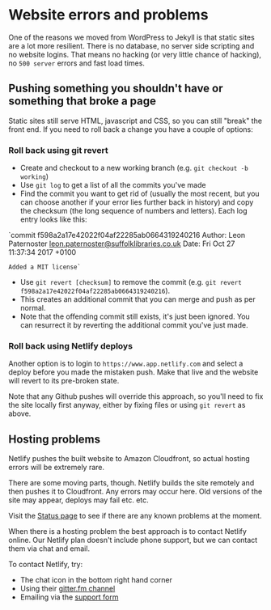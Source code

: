 # Website errors and problems

One of the reasons we moved from WordPress to Jekyll is that static sites are a lot more resilient. There is no database, no server side scripting and no website logins. That means no hacking (or very little chance of hacking), no `500 server` errors and fast load times.

## Pushing something you shouldn't have or something that broke a page

Static sites still serve HTML, javascript and CSS, so you can still "break" the front end. If you need to roll back a change you have a couple of options:

### Roll back using git revert

- Create and checkout to a new working branch (e.g. `git checkout -b working`)
- Use `git log` to get a list of all the commits you've made
- Find the commit you want to get rid of (usually the most recent, but you can choose another if your error lies further back in history) and copy the checksum (the long sequence of numbers and letters). Each log entry looks like this:

`commit f598a2a17e42022f04af22285ab0664319240216
Author: Leon Paternoster <leon.paternoster@suffolklibraries.co.uk>
Date:   Fri Oct 27 11:37:34 2017 +0100

    Added a MIT license`

- Use `git revert [checksum]` to remove the commit (e.g. `git revert f598a2a17e42022f04af22285ab0664319240216`).
- This creates an additional commit that you can merge and push as per normal.
- Note that the offending commit still exists, it's just been ignored. You can resurrect it by reverting the additional commit you've just made.

### Roll back using Netlify deploys

Another option is to login to `https://www.app.netlify.com` and select a deploy before you made the mistaken push. Make that live and the website will revert to its pre-broken state.

Note that any Github pushes will override this approach, so you'll need to fix the site locally first anyway, either by fixing files or using `git revert` as above.

## Hosting problems

Netlify pushes the built website to Amazon Cloudfront, so actual hosting errors will be extremely rare.

There are some moving parts, though. Netlify builds the site remotely and then pushes it to Cloudfront. Any errors may occur here. Old versions of the site may appear, deploys may fail etc. etc.

Visit the [Status page](https://www.status.netlify.com) to see if there are any known problems at the moment.

When there is a hosting problem the best approach is to contact Netlify online. Our Netlify plan doesn't include phone support, but we can contact them via chat and email.

To contact Netlify, try:

- The chat icon in the bottom right hand corner
- Using their [gitter.fm channel](https://gitter.im/netlify/community)
- Emailing via the [support form](https://www.netlify.com/support/)
